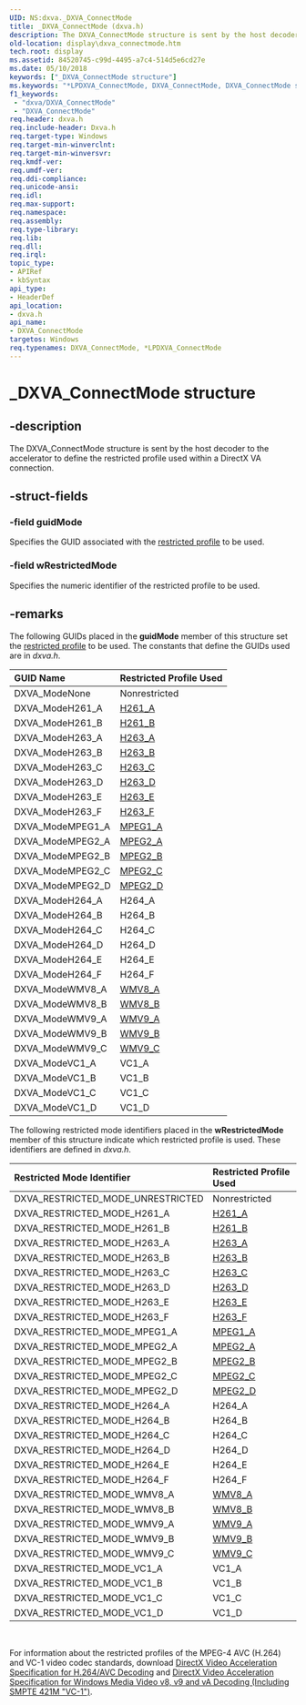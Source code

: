 ```yaml
---
UID: NS:dxva._DXVA_ConnectMode
title: _DXVA_ConnectMode (dxva.h)
description: The DXVA_ConnectMode structure is sent by the host decoder to the accelerator to define the restricted profile used within a DirectX VA connection.
old-location: display\dxva_connectmode.htm
tech.root: display
ms.assetid: 84520745-c99d-4495-a7c4-514d5e6cd27e
ms.date: 05/10/2018
keywords: ["_DXVA_ConnectMode structure"]
ms.keywords: "*LPDXVA_ConnectMode, DXVA_ConnectMode, DXVA_ConnectMode structure [Display Devices], LPDXVA_ConnectMode, LPDXVA_ConnectMode structure pointer [Display Devices], _DXVA_ConnectMode, display.dxva_connectmode, dxva/DXVA_ConnectMode, dxva/LPDXVA_ConnectMode, dxvaref_24815d94-550d-4b5c-be95-2fb0882781c0.xml"
f1_keywords:
 - "dxva/DXVA_ConnectMode"
 - "DXVA_ConnectMode"
req.header: dxva.h
req.include-header: Dxva.h
req.target-type: Windows
req.target-min-winverclnt: 
req.target-min-winversvr: 
req.kmdf-ver: 
req.umdf-ver: 
req.ddi-compliance: 
req.unicode-ansi: 
req.idl: 
req.max-support: 
req.namespace: 
req.assembly: 
req.type-library: 
req.lib: 
req.dll: 
req.irql: 
topic_type:
- APIRef
- kbSyntax
api_type:
- HeaderDef
api_location:
- dxva.h
api_name:
- DXVA_ConnectMode
targetos: Windows
req.typenames: DXVA_ConnectMode, *LPDXVA_ConnectMode
---
```


# _DXVA_ConnectMode structure


## -description


The DXVA_ConnectMode structure is sent by the host decoder to the accelerator to define the restricted profile used within a DirectX VA connection.


## -struct-fields




### -field guidMode

Specifies the GUID associated with the <a href="https://docs.microsoft.com/windows-hardware/drivers/display/restricted-profiles">restricted profile</a> to be used. 


### -field wRestrictedMode

Specifies the numeric identifier of the restricted profile to be used. 


## -remarks



The following GUIDs placed in the <b>guidMode</b> member of this structure set the <a href="https://docs.microsoft.com/windows-hardware/drivers/display/restricted-profiles">restricted profile</a> to be used. The constants that define the GUIDs used are in <i>dxva.h</i>.

| **GUID Name** | **Restricted Profile Used** | 
|:--|:--|
| DXVA_ModeNone | Nonrestricted | 
| DXVA_ModeH261_A | [H261_A](https://docs.microsoft.com/windows-hardware/drivers/display/h261-a)  | 
| DXVA_ModeH261_B | [H261_B](https://docs.microsoft.com/windows-hardware/drivers/display/h261-b)  | 
| DXVA_ModeH263_A | [H263_A](https://docs.microsoft.com/windows-hardware/drivers/display/h263-a)  | 
| DXVA_ModeH263_B | [H263_B](https://docs.microsoft.com/windows-hardware/drivers/display/h263-b)  | 
| DXVA_ModeH263_C | [H263_C](https://docs.microsoft.com/windows-hardware/drivers/display/h263-c)  | 
| DXVA_ModeH263_D | [H263_D](https://docs.microsoft.com/windows-hardware/drivers/display/h263-d)  | 
| DXVA_ModeH263_E | [H263_E](https://docs.microsoft.com/windows-hardware/drivers/display/h263-e)  | 
| DXVA_ModeH263_F | [H263_F](https://docs.microsoft.com/windows-hardware/drivers/display/h263-f)  | 
| DXVA_ModeMPEG1_A | [MPEG1_A](https://docs.microsoft.com/windows-hardware/drivers/display/mpeg1-a)  | 
| DXVA_ModeMPEG2_A | [MPEG2_A](https://docs.microsoft.com/windows-hardware/drivers/display/mpeg2-a)  | 
| DXVA_ModeMPEG2_B | [MPEG2_B](https://docs.microsoft.com/windows-hardware/drivers/display/mpeg2-b)  | 
| DXVA_ModeMPEG2_C | [MPEG2_C](https://docs.microsoft.com/windows-hardware/drivers/display/mpeg2-c)  | 
| DXVA_ModeMPEG2_D | [MPEG2_D](https://docs.microsoft.com/windows-hardware/drivers/display/mpeg2-d)  | 
| DXVA_ModeH264_A | H264_A | 
| DXVA_ModeH264_B | H264_B | 
| DXVA_ModeH264_C | H264_C | 
| DXVA_ModeH264_D | H264_D | 
| DXVA_ModeH264_E | H264_E | 
| DXVA_ModeH264_F | H264_F | 
| DXVA_ModeWMV8_A | [WMV8_A](https://docs.microsoft.com/windows-hardware/drivers/display/wmv8-a--wmv8-b--wmv9-a--wmv9-b--and-wmv9-c)  | 
| DXVA_ModeWMV8_B | [WMV8_B](https://docs.microsoft.com/windows-hardware/drivers/display/wmv8-a--wmv8-b--wmv9-a--wmv9-b--and-wmv9-c)  | 
| DXVA_ModeWMV9_A | [WMV9_A](https://docs.microsoft.com/windows-hardware/drivers/display/wmv8-a--wmv8-b--wmv9-a--wmv9-b--and-wmv9-c)  | 
| DXVA_ModeWMV9_B | [WMV9_B](https://docs.microsoft.com/windows-hardware/drivers/display/wmv8-a--wmv8-b--wmv9-a--wmv9-b--and-wmv9-c)  | 
| DXVA_ModeWMV9_C | [WMV9_C](https://docs.microsoft.com/windows-hardware/drivers/display/wmv8-a--wmv8-b--wmv9-a--wmv9-b--and-wmv9-c)  | 
| DXVA_ModeVC1_A | VC1_A | 
| DXVA_ModeVC1_B | VC1_B | 
| DXVA_ModeVC1_C | VC1_C | 
| DXVA_ModeVC1_D | VC1_D | 

The following restricted mode identifiers placed in the <b>wRestrictedMode</b> member of this structure indicate which restricted profile is used. These identifiers are defined in <i>dxva.h</i>.

| **Restricted Mode Identifier** | **Restricted Profile Used** | 
|:--|:--|
| DXVA_RESTRICTED_MODE_UNRESTRICTED | Nonrestricted | 
| DXVA_RESTRICTED_MODE_H261_A | [H261_A](https://docs.microsoft.com/windows-hardware/drivers/display/h261-a)  | 
| DXVA_RESTRICTED_MODE_H261_B | [H261_B](https://docs.microsoft.com/windows-hardware/drivers/display/h261-b)  | 
| DXVA_RESTRICTED_MODE_H263_A | [H263_A](https://docs.microsoft.com/windows-hardware/drivers/display/h263-a)  | 
| DXVA_RESTRICTED_MODE_H263_B | [H263_B](https://docs.microsoft.com/windows-hardware/drivers/display/h263-b)  | 
| DXVA_RESTRICTED_MODE_H263_C | [H263_C](https://docs.microsoft.com/windows-hardware/drivers/display/h263-c)  | 
| DXVA_RESTRICTED_MODE_H263_D | [H263_D](https://docs.microsoft.com/windows-hardware/drivers/display/h263-d)  | 
| DXVA_RESTRICTED_MODE_H263_E | [H263_E](https://docs.microsoft.com/windows-hardware/drivers/display/h263-e)  | 
| DXVA_RESTRICTED_MODE_H263_F | [H263_F](https://docs.microsoft.com/windows-hardware/drivers/display/h263-f)  | 
| DXVA_RESTRICTED_MODE_MPEG1_A | [MPEG1_A](https://docs.microsoft.com/windows-hardware/drivers/display/mpeg1-a)  | 
| DXVA_RESTRICTED_MODE_MPEG2_A | [MPEG2_A](https://docs.microsoft.com/windows-hardware/drivers/display/mpeg2-a)  | 
| DXVA_RESTRICTED_MODE_MPEG2_B | [MPEG2_B](https://docs.microsoft.com/windows-hardware/drivers/display/mpeg2-b)  | 
| DXVA_RESTRICTED_MODE_MPEG2_C | [MPEG2_C](https://docs.microsoft.com/windows-hardware/drivers/display/mpeg2-c)  | 
| DXVA_RESTRICTED_MODE_MPEG2_D | [MPEG2_D](https://docs.microsoft.com/windows-hardware/drivers/display/mpeg2-d)  | 
| DXVA_RESTRICTED_MODE_H264_A | H264_A | 
| DXVA_RESTRICTED_MODE_H264_B | H264_B | 
| DXVA_RESTRICTED_MODE_H264_C | H264_C | 
| DXVA_RESTRICTED_MODE_H264_D | H264_D | 
| DXVA_RESTRICTED_MODE_H264_E | H264_E | 
| DXVA_RESTRICTED_MODE_H264_F | H264_F | 
| DXVA_RESTRICTED_MODE_WMV8_A | [WMV8_A](https://docs.microsoft.com/windows-hardware/drivers/display/wmv8-a--wmv8-b--wmv9-a--wmv9-b--and-wmv9-c)  | 
| DXVA_RESTRICTED_MODE_WMV8_B | [WMV8_B](https://docs.microsoft.com/windows-hardware/drivers/display/wmv8-a--wmv8-b--wmv9-a--wmv9-b--and-wmv9-c)  | 
| DXVA_RESTRICTED_MODE_WMV9_A | [WMV9_A](https://docs.microsoft.com/windows-hardware/drivers/display/wmv8-a--wmv8-b--wmv9-a--wmv9-b--and-wmv9-c)  | 
| DXVA_RESTRICTED_MODE_WMV9_B | [WMV9_B](https://docs.microsoft.com/windows-hardware/drivers/display/wmv8-a--wmv8-b--wmv9-a--wmv9-b--and-wmv9-c)  | 
| DXVA_RESTRICTED_MODE_WMV9_C | [WMV9_C](https://docs.microsoft.com/windows-hardware/drivers/display/wmv8-a--wmv8-b--wmv9-a--wmv9-b--and-wmv9-c)  | 
| DXVA_RESTRICTED_MODE_VC1_A | VC1_A | 
| DXVA_RESTRICTED_MODE_VC1_B | VC1_B | 
| DXVA_RESTRICTED_MODE_VC1_C | VC1_C | 
| DXVA_RESTRICTED_MODE_VC1_D | VC1_D | 

 

For information about the restricted profiles of the MPEG-4 AVC (H.264) and VC-1 video codec standards, download <a href="https://go.microsoft.com/fwlink/p/?linkid=141799">DirectX Video Acceleration Specification for H.264/AVC Decoding</a> and <a href="https://go.microsoft.com/fwlink/p/?linkid=141800">DirectX Video Acceleration Specification for Windows Media Video v8, v9 and vA Decoding (Including SMPTE 421M "VC-1")</a>. 



